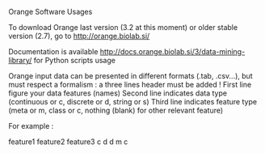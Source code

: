 Orange Software Usages

To download Orange last version (3.2 at this moment) or older stable version (2.7), go to http://orange.biolab.si/

Documentation is available http://docs.orange.biolab.si/3/data-mining-library/ for Python scripts usage

Orange input data can be presented in different formats (.tab, .csv...), but must respect a formalism : a three lines header must be added !
First line figure your data features (names)
Second line indicates data type (continuous or c, discrete or d, string or s)
Third line indicates feature type (meta or m, class or c, nothing (blank) for other relevant feature)

For example :

feature1	feature2	feature3
c	d	d
	m	c